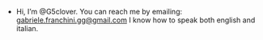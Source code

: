 - Hi, I’m @G5clover. You can reach me by emailing: gabriele.franchini.gg@gmail.com
I know how to speak both english and italian.
